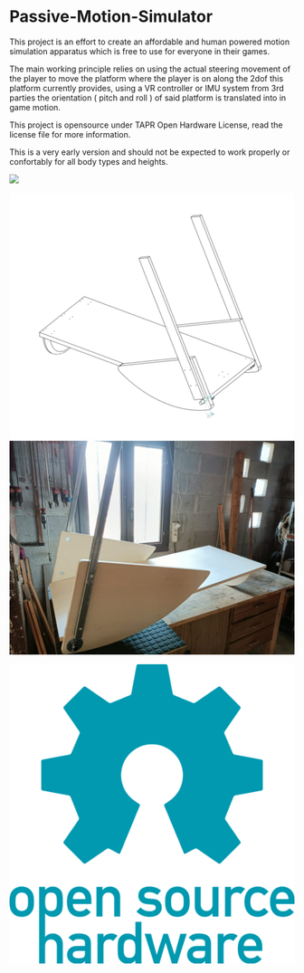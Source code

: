 # Passive-Motion-Simulator
This project is an effort to create an affordable and human powered motion simulation apparatus which is free to use for everyone in their games.

The main working principle relies on using the actual steering movement of the player to move the platform where the player is on along the 2dof this platform currently provides, using a VR controller or IMU system from 3rd parties the orientation ( pitch and roll ) of said platform is translated into in game motion. 

This project is opensource under TAPR Open Hardware License, read the license file for more information.

This is a very early version and should not be expected to work properly or confortably for all body types and heights.


![](Images/PMS_gameplay_800px.gif)


![](Images/x8epQXnoey.png)
![](Images/side.jpeg)




![](oshw-logo-800-px.webp)

